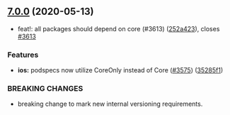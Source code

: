 ## [7.0.0](https://github.com/invertase/react-native-firebase/tree/master/packages/links/compare/@react-native-firebase/dynamic-links@7.0.0...@react-native-firebase/dynamic-links@7.0.0) (2020-05-13)


* feat!: all packages should depend on core (#3613) ([252a423](https://github.com/invertase/react-native-firebase/tree/master/packages/links/commit/252a4239e98a0f2a55c4afcd2d82e4d5f97e65e9)), closes [#3613](https://github.com/invertase/react-native-firebase/tree/master/packages/links/issues/3613)


### Features

* **ios:** podspecs now utilize CoreOnly instead of Core ([#3575](https://github.com/invertase/react-native-firebase/tree/master/packages/links/issues/3575)) ([35285f1](https://github.com/invertase/react-native-firebase/tree/master/packages/links/commit/35285f1655b16d05e6630fc556f95cccfb707ee4))


### BREAKING CHANGES

* breaking change to mark new internal versioning requirements.



